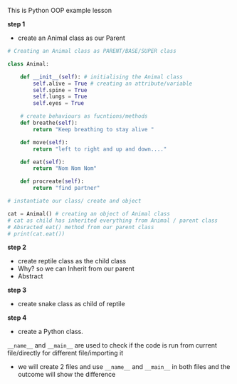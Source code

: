 This is Python OOP example lesson

**step 1**
- create an Animal class as our Parent
```python
# Creating an Animal class as PARENT/BASE/SUPER class

class Animal:

    def __init__(self): # initialising the Animal class
        self.alive = True # creating an attribute/variable
        self.spine = True
        self.lungs = True
        self.eyes = True

    # create behaviours as fucntions/methods
    def breathe(self):
        return "Keep breathing to stay alive "

    def move(self):
        return "left to right and up and down...."

    def eat(self):
        return "Nom Nom Nom"

    def procreate(self):
        return "find partner"

# instantiate our class/ create and object

cat = Animal() # creating an object of Animal class
# cat as child has inherited everything from Animal / parent class
# Absracted eat() method from our parent class
# print(cat.eat())


```
**step 2**
- create reptile class as the child class 
- Why? so we can Inherit from our parent 
- Abstract 

**step 3**
- create snake class as child of reptile

**step 4**
- create a Python class.

```__name__``` and ```__main__``` are used to check if the code is run from current file/directly for different file/importing it
- we will create 2 files and use ```__name__``` and ```__main__``` in both files and the outcome will show the difference
